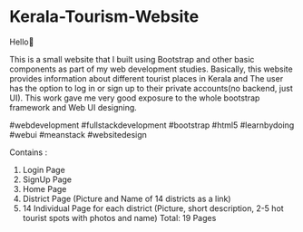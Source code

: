 # Kerala-Tourism-Website
Hello👋

This is a small website that I built using Bootstrap and other basic components as part of my web development studies. Basically, this website provides information about different tourist places in Kerala and The user has the option to log in or sign up to their private accounts(no backend, just UI).
This work gave me very good exposure to the whole bootstrap framework and Web UI designing.

#webdevelopment #fullstackdevelopment #bootstrap #html5 #learnbydoing #webui #meanstack #websitedesign

Contains :
1. Login Page
2. SignUp Page
3. Home Page
4. District Page (Picture and Name of 14 districts as a link)
5. 14 Individual Page for each district (Picture, short description, 2-5 hot tourist spots with photos and name)
Total: 19 Pages

